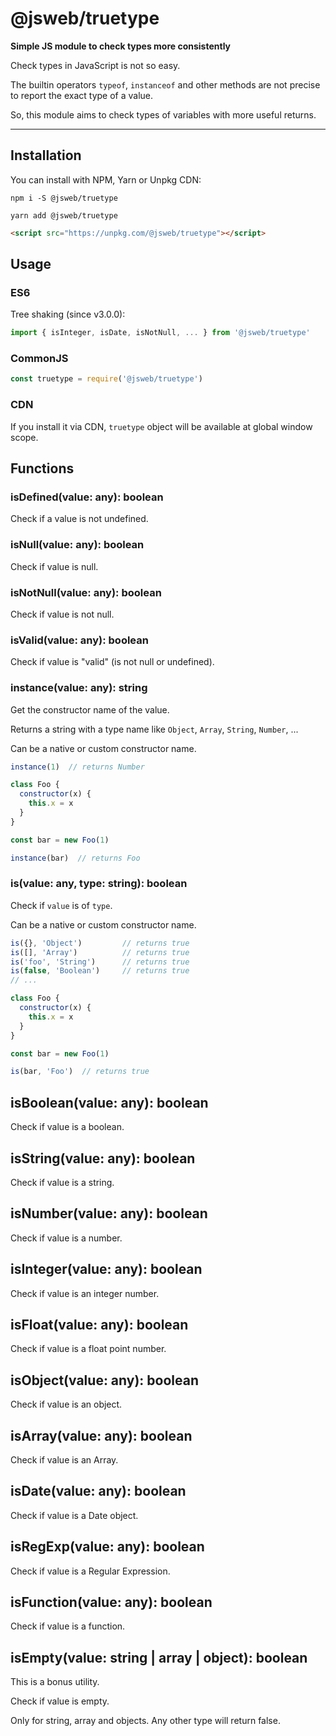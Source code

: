 # @jsweb/truetype

**Simple JS module to check types more consistently**

Check types in JavaScript is not so easy.

The builtin operators `typeof`, `instanceof` and other methods are not precise to report the exact type of a value.

So, this module aims to check types of variables with more useful returns.

***

## Installation

You can install with NPM, Yarn or Unpkg CDN:

```
npm i -S @jsweb/truetype
```

```
yarn add @jsweb/truetype
```

```html
<script src="https://unpkg.com/@jsweb/truetype"></script>
```

## Usage

### ES6

Tree shaking (since v3.0.0):

```javascript
import { isInteger, isDate, isNotNull, ... } from '@jsweb/truetype'
```

### CommonJS
```javascript
const truetype = require('@jsweb/truetype')
```

### CDN

If you install it via CDN, `truetype` object will be available at global window scope.

## Functions

### isDefined(value: any): boolean

Check if a value is not undefined.

### isNull(value: any): boolean

Check if value is null.

### isNotNull(value: any): boolean

Check if value is not null.

### isValid(value: any): boolean

Check if value is "valid" (is not null or undefined).

### instance(value: any): string

Get the constructor name of the value.

Returns a string with a type name like `Object`, `Array`, `String`, `Number`, ...

Can be a native or custom constructor name.

```javascript
instance(1)  // returns Number

class Foo {
  constructor(x) {
    this.x = x
  }
}

const bar = new Foo(1)

instance(bar)  // returns Foo
```

### is(value: any, type: string): boolean

Check if `value` is of `type`.

Can be a native or custom constructor name.

```javascript
is({}, 'Object')         // returns true
is([], 'Array')          // returns true
is('foo', 'String')      // returns true
is(false, 'Boolean')     // returns true
// ...

class Foo {
  constructor(x) {
    this.x = x
  }
}

const bar = new Foo(1)

is(bar, 'Foo')  // returns true
```

## isBoolean(value: any): boolean

Check if value is a boolean.

## isString(value: any): boolean

Check if value is a string.

## isNumber(value: any): boolean

Check if value is a number.

## isInteger(value: any): boolean

Check if value is an integer number.

## isFloat(value: any): boolean

Check if value is a float point number.

## isObject(value: any): boolean

Check if value is an object.

## isArray(value: any): boolean

Check if value is an Array.

## isDate(value: any): boolean

Check if value is a Date object.

## isRegExp(value: any): boolean

Check if value is a Regular Expression.

## isFunction(value: any): boolean

Check if value is a function.

## isEmpty(value: string | array | object): boolean

This is a bonus utility.

Check if value is empty.

Only for string, array and objects. Any other type will return false.
